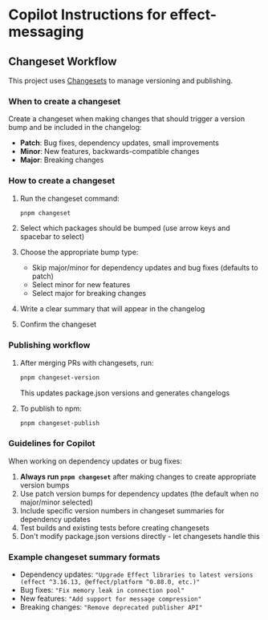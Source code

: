 # Copilot Instructions for effect-messaging

## Changeset Workflow

This project uses [Changesets](https://github.com/changesets/changesets) to manage versioning and publishing.

### When to create a changeset

Create a changeset when making changes that should trigger a version bump and be included in the changelog:

- **Patch**: Bug fixes, dependency updates, small improvements
- **Minor**: New features, backwards-compatible changes
- **Major**: Breaking changes

### How to create a changeset

1. Run the changeset command:
   ```bash
   pnpm changeset
   ```

2. Select which packages should be bumped (use arrow keys and spacebar to select)

3. Choose the appropriate bump type:
   - Skip major/minor for dependency updates and bug fixes (defaults to patch)
   - Select minor for new features
   - Select major for breaking changes

4. Write a clear summary that will appear in the changelog

5. Confirm the changeset

### Publishing workflow

1. After merging PRs with changesets, run:
   ```bash
   pnpm changeset-version
   ```
   This updates package.json versions and generates changelogs

2. To publish to npm:
   ```bash
   pnpm changeset-publish
   ```

### Guidelines for Copilot

When working on dependency updates or bug fixes:

1. **Always run `pnpm changeset`** after making changes to create appropriate version bumps
2. Use patch version bumps for dependency updates (the default when no major/minor selected)
3. Include specific version numbers in changeset summaries for dependency updates
4. Test builds and existing tests before creating changesets
5. Don't modify package.json versions directly - let changesets handle this

### Example changeset summary formats

- Dependency updates: `"Upgrade Effect libraries to latest versions (effect ^3.16.13, @effect/platform ^0.88.0, etc.)"`
- Bug fixes: `"Fix memory leak in connection pool"`
- New features: `"Add support for message compression"`
- Breaking changes: `"Remove deprecated publisher API"`